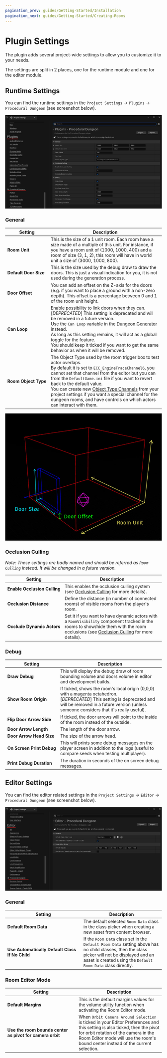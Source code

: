 ```yaml
---
pagination_prev: guides/Getting-Started/Installation
pagination_next: guides/Getting-Started/Creating-Rooms
---
```


# Plugin Settings

The plugin adds several project-wide settings to allow you to customize it to your needs.

The settings are split in 2 places, one for the runtime module and one for the editor module.

## Runtime Settings

You can find the runtime settings in the `Project Settings` -> `Plugins` -> `Procedural Dungeon` (see screenshot below).

![](../Images/PluginSettings.jpg)

### General

Setting | Description
---|---
**Room&#160;Unit** | This is the size of a 1 unit room. Each room have a size made of a multiple of this unit. For instance, if you have a room unit of (1000, 1000, 400) and a room of size (3, 1, 2), this room will have in world unit a size of (3000, 1000, 800).
**Default&#160;Door&#160;Size** | This is the size used by the debug draw to draw the doors. This is just a visual indication for you, it is not used during the generation process.
**Door&#160;Offset** | You can add an offset on the Z-axis for the doors (e.g. if you want to place a ground with a non-zero depth). This offset is a percentage between 0 and 1 of the room unit height.
**Can&#160;Loop** | Enable possibility to link doors when they can.<br/>[*DEPRECATED*] This setting is deprecated and will be removed in a future version.<br/>Use the `Can Loop` variable in the [Dungeon Generator](Generating-Dungeon/Dungeon-Generator.md) instead.<br/>As long as this setting remains, it will act as a global toggle for the feature.<br/>You should keep it ticked if you want to get the same behavior as when it will be removed.
**Room&#160;Object&#160;Type** | The Object Type used by the room trigger box to test actor overlaps.<br/>By default it is set to `ECC_EngineTraceChannel6`, you cannot set that channel from the editor but you can from the `DefaultGame.ini` file if you want to revert back to the default value.<br/>You can create new [Object Type Channels](https://docs.unrealengine.com/4.27/en-US/InteractiveExperiences/Physics/Collision/HowTo/AddCustomCollisionType/) from your project settings if you want a special channel for the dungeon rooms, and have controls on which actors can interact with them.

![](../Images/PluginRoomSettings.jpg)

### Occlusion Culling

*Note: These settings are badly named and should be referred as `Room Culling` instead. It will be changed in a future version.*

Setting | Description
---|---
**Enable&#160;Occlusion&#160;Culling** | This enables the occlusion culling system (see [Occlusion Culling](../Advanced-Features/Occlusion-Culling.md) for more details).
**Occlusion&#160;Distance** | Define the distance (in number of connected rooms) of visible rooms from the player's room.
**Occlude&#160;Dynamic&#160;Actors** | Set it if you want to have dynamic actors with a `RoomVisibility` component tracked in the rooms to show/hide them with the room occlusions (see [Occlusion Culling](../Advanced-Features/Occlusion-Culling.md) for more details).

### Debug

Setting | Description
---|---
**Draw&#160;Debug** | This will display the debug draw of room bounding volume and doors volume in editor and development builds.
**Show&#160;Room&#160;Origin** | If ticked, shows the room's local origin (0,0,0) with a magenta octahedron.<br/>[*DEPRECATED*] This setting is deprecated and will be removed in a future version (unless someone considers that it's really useful).
**Flip&#160;Door&#160;Arrow&#160;Side** | If ticked, the door arrows will point to the inside of the room instead of the outside.
**Door&#160;Arrow&#160;Length** | The length of the door arrow.
**Door&#160;Arrow&#160;Head&#160;Size** | The size of the arrow head.
**On&#160;Screen&#160;Print&#160;Debug** | This will prints some debug messages on the player screen in addition to the logs (useful to compare seeds when testing multiplayer).
**Print&#160;Debug&#160;Duration** | The duration in seconds of the on screen debug messages.

## Editor Settings

You can find the editor related settings in the `Project Settings` -> `Editor` -> `Procedural Dungeon` (see screenshot below).

![](../Images/PluginEditorSettings.jpg)

<!-- markdownlint-disable MD024 -->
### General
<!-- markdownlint-enable MD024 -->

Setting | Description
---|---
**Default&#160;Room&#160;Data** | The default selected `Room Data` class in the class picker when creating a new asset from content browser.
**Use&#160;Automatically&#160;Default&#160;Class If&#160;No&#160;Child** | If the `Room Data` class set in the `Default Room Data` setting above has no child classes, then the class picker will not be displayed and an asset is created using the `Default Room Data` class directly.

### Room Editor Mode

Setting | Description
---|---
**Default Margins** | This is the default margins values for the volume utility function when activating the Room Editor mode.
**Use&#160;the&#160;room&#160;bounds&#160;center as&#160;pivot&#160;for&#160;camera&#160;orbit** | When `Orbit Camera Around Selection` is ticked in your Editor Preferences and this setting is also ticked, then the pivot for orbit rotation of the camera in the Room Editor mode will use the room's bound center instead of the current selection.
